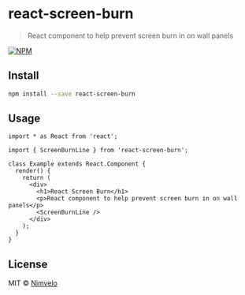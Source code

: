 # react-screen-burn

> React component to help prevent screen burn in on wall panels

[![NPM](https://img.shields.io/npm/v/react-screen-burn.svg)](https://www.npmjs.com/package/react-screen-burn)

## Install

```bash
npm install --save react-screen-burn
```

## Usage

```tsx
import * as React from 'react';

import { ScreenBurnLine } from 'react-screen-burn';

class Example extends React.Component {
  render() {
    return (
      <div>
        <h1>React Screen Burn</h1>
        <p>React component to help prevent screen burn in on wall panels</p>
        <ScreenBurnLine />
      </div>
    );
  }
}
```

## License

MIT © [Nimvelo](https://nimvelo.com/)

